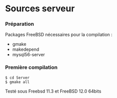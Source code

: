 # Sources serveur

### Préparation

Packages FreeBSD nécessaires pour la compilation :

* gmake
* makedepend
* mysql56-server

### Première compilation

```
$ cd Server
$ gmake all
```

Testé sous Freebsd 11.3 et FreeBSD 12.0 64bits